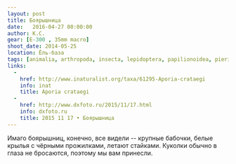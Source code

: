 ```yaml
---
layout: post
title: Боярышница
date:   2016-04-27 00:00:00
author: К.С.
gear: [E-300 , 35mm macro]
shoot_date: 2014-05-25
location: Ёль-база
tags: [animalia, arthropoda, insecta, lepidoptera, papilionoidea, pieridae, aporia, aporia crataegi]
links:
  -
    href: http://www.inaturalist.org/taxa/61295-Aporia-crataegi
    info: inat
    title: Aporia crataegi
  -
    href: http://www.dxfoto.ru/2015/11/17.html
    info: dxfoto.ru
    title: 2015 11 17 • Боярышница
---
```


Имаго боярышниц, конечно, все видели -- крупные бабочки, белые крылья с чёрными прожилками, летают стайками. Куколки обычно в глаза не бросаются, поэтому мы вам принесли.

